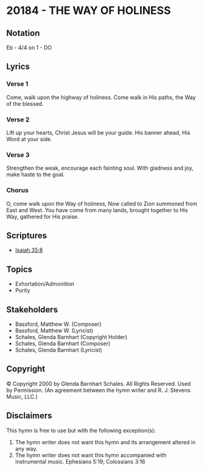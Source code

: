 # 20184 - THE WAY OF HOLINESS

## Notation

Eb - 4/4 on 1 - DO

## Lyrics

### Verse 1

Come, walk upon the highway of holiness. Come walk in His paths, the Way of the blessed.

### Verse 2

Lift up your hearts, Christ Jesus will be your guide. His banner ahead, His Word at your side.

### Verse 3

Strengthen the weak, encourage each fainting soul. With gladness and joy, make haste to the goal. 

### Chorus

O, come walk upon the Way of holiness, Now called to Zion summoned from East and West. You have come from many lands, brought together to His Way, gathered for His praise.


## Scriptures

- [Isaiah 35:8](https://www.biblegateway.com/passage/?search=Isaiah%2035%3A8)

## Topics

- Exhortation/Admonition
- Purity

## Stakeholders

- Bassford, Matthew W. (Composer)
- Bassford, Matthew W. (Lyricist)
- Schales, Glenda Barnhart (Copyright Holder)
- Schales, Glenda Barnhart (Composer)
- Schales, Glenda Barnhart (Lyricist)

## Copyright

© Copyright 2000 by Glenda Barnhart Schales. All Rights Reserved. Used by Permission.
(An agreement between the hymn writer and R. J. Stevens Music, LLC.)

## Disclaimers

This hymn is free to use but with the following exception(s):
1. The hymn writer does not want this hymn and its arrangement altered in any way.
2. The hymn writer does not want this hymn accompanied with instrumental music.
Ephesians 5:19; Colossians 3:16

